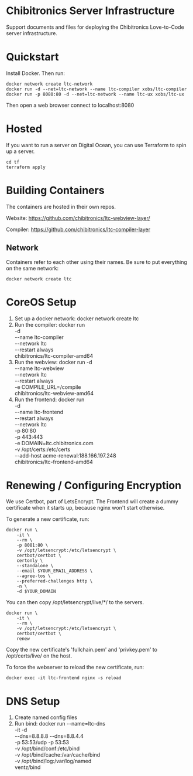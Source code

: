 Chibitronics Server Infrastructure
===========================

Support documents and files for deploying the Chibitronics Love-to-Code
server infrastructure.


Quickstart
==========

Install Docker.  Then run:

    docker network create ltc-network
    docker run -d --net=ltc-network --name ltc-compiler xobs/ltc-compiler
    docker run -p 8080:80 -d --net=ltc-network --name ltc-ux xobs/ltc-ux

Then open a web browser connect to localhost:8080

Hosted
======

If you want to run a server on Digital Ocean, you can use Terraform to spin up a server.

    cd tf
    terraform apply


Building Containers
===================

The containers are hosted in their own repos.


Website: https://github.com/chibitronics/ltc-webview-layer/

Compiler: https://github.com/chibitronics/ltc-compiler-layer

Network
-------

Containers refer to each other using their names.  Be sure to put everything on the same network:

    docker network create ltc


CoreOS Setup
============

1. Set up a docker network:
    docker network create ltc
2. Run the compiler:
    docker run \
        -d \
        --name ltc-compiler \
        --network ltc \
        --restart always \
        chibitronics/ltc-compiler-amd64
3. Run the webview:
    docker run 
        -d \
        --name ltc-webview \
        --network ltc \
        --restart always \
        -e COMPILE_URL=/compile \
        chibitronics/ltc-webview-amd64
4. Run the frontend:
   docker run \
        -d \
        --name ltc-frontend \
        --restart always \
        --network ltc \
        -p 80:80 \
        -p 443:443 \
        -e DOMAIN=ltc.chibitronics.com \
        -v /opt/certs:/etc/certs \
        --add-host acme-renewal:188.166.197.248 \
        chibitronics/ltc-frontend-amd64


Renewing / Configuring Encryption
=================================

We use Certbot, part of LetsEncrypt.  The Frontend will create a dummy certificate when it starts up, because nginx won't start otherwise.

To generate a new certificate, run:

    docker run \
        -it \
        --rm \
        -p 8081:80 \
        -v /opt/letsencrypt:/etc/letsencrypt \
        certbot/certbot \
        certonly \
        --standalone \
        --email $YOUR_EMAIL_ADDRESS \
        --agree-tos \
        --preferred-challenges http \
        -n \
        -d $YOUR_DOMAIN

You can then copy /opt/letsencrypt/live/*/ to the servers.

    docker run \
        -it \
        --rm \
        -v /opt/letsencrypt:/etc/letsencrypt \
        certbot/certbot \
        renew

Copy the new certificate's 'fullchain.pem' and 'privkey.pem' to /opt/certs/live/ on the host.

To force the webserver to reload the new certificate, run:

    docker exec -it ltc-frontend nginx -s reload

DNS Setup
=========

1. Create named config files
2. Run bind: docker run --name=ltc-dns \
-it -d \
--dns=8.8.8.8 --dns=8.8.4.4 \
-p 53:53/udp -p 53:53 \
-v /opt/bind/conf:/etc/bind \
-v /opt/bind/cache:/var/cache/bind \
-v /opt/bind/log:/var/log/named \
ventz/bind
